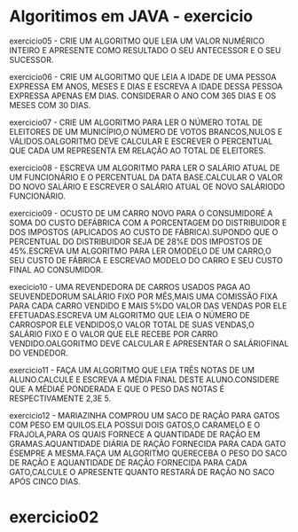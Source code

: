 # Algoritimos em JAVA - exercicio

exercicio05 - CRIE UM  ALGORITMO QUE  LEIA  UM  VALOR  NUMÉRICO  INTEIRO  E  APRESENTE  COMO  RESULTADO  O  SEU ANTECESSOR E O SEU SUCESSOR.

exercicio06 - CRIE  UM ALGORITMO  QUE LEIA A  IDADE  DE  UMA PESSOA  EXPRESSA  EM ANOS, MESES  E  DIAS  E  ESCREVA A IDADE  DESSA  PESSOA  EXPRESSA APENAS  EM  DIAS. CONSIDERAR  O ANO  COM 365 DIAS  E  OS  MESES  COM 30 DIAS.

exercicio07 - CRIE UM ALGORITMO  PARA  LER  O  NÚMERO  TOTAL  DE ELEITORES  DE  UM  MUNICÍPIO,O  NÚMERO  DE  VOTOS BRANCOS,NULOS  E  VÁLIDOS.OALGORITMO  DEVE  CALCULAR  E  ESCREVER  O  PERCENTUAL  QUE  CADA  UM REPRESENTA EM RELAÇÃO AO TOTAL DE ELEITORES.

exercicio08 - ESCREVA UM ALGORITMO PARA LER O SALÁRIO ATUAL DE UM FUNCIONÁRIO E O PERCENTUAL DA DATA BASE.CALCULAR O VALOR DO NOVO SALÁRIO E ESCREVER O SALÁRIO ATUAL OE NOVO SALÁRIODO FUNCIONÁRIO.

exercicio09 - OCUSTO DE UM CARRO NOVO PARA O CONSUMIDORÉ A SOMA DO CUSTO DEFÁBRICA COM A PORCENTAGEM DO  DISTRIBUIDOR  E  DOS  IMPOSTOS (APLICADOS  AO  CUSTO  DE  FÁBRICA).SUPONDO  QUE  O  PERCENTUAL  DO DISTRIBUIDOR SEJA DE 28%E DOS IMPOSTOS DE 45%.ESCREVA UM ALGORITMO PARA LER OMODELO DE  UM CARRO,O SEU CUSTO DE FÁBRICA E ESCREVAO MODELO DO CARRO E SEU CUSTO FINAL AO CONSUMIDOR.

execicio10 - UMA REVENDEDORA DE CARROS USADOS PAGA AO SEUVENDEDORUM SALÁRIO FIXO POR MÊS,MAIS UMA COMISSÃO FIXA PARA CADA CARRO VENDIDO E MAIS 5%DO VALOR DAS VENDAS POR ELE EFETUADAS.ESCREVA UM  ALGORITMO  QUE  LEIA  O  NÚMERO  DE  CARROSPOR  ELE  VENDIDOS,O  VALOR  TOTAL  DE  SUAS  VENDAS,O SALÁRIO   FIXO   E   O   VALOR   QUE   ELE   RECEBE   POR   CARRO   VENDIDO.OALGORITMO   DEVE   CALCULAR   E APRESENTAR O SALÁRIOFINAL DO VENDEDOR.

exercicio11 - FAÇA UM  ALGORITMO  QUE  LEIA  TRÊS  NOTAS  DE  UM  ALUNO.CALCULE  E  ESCREVA  A  MÉDIA  FINAL  DESTE ALUNO.CONSIDERE QUE A MÉDIAÉ PONDERADA E QUE O PESO DAS NOTAS É RESPECTIVAMENTE 2,3E 5.

exercicio12 - MARIAZINHA COMPROU UM SACO DE RAÇÃO PARA GATOS COM PESO EM QUILOS.ELA POSSUI DOIS GATOS,O CARAMELO  E  O  FRAJOLA,PARA  OS  QUAIS  FORNECE A  QUANTIDADE  DE RAÇÃO  EM  GRAMAS.AQUANTIDADE DIÁRIA DE RAÇÃO FORNECIDA PARA CADA GATO ÉSEMPRE A MESMA.FAÇA UM ALGORITMO QUERECEBA O PESO DO SACO DE RAÇÃO E AQUANTIDADE DE RAÇÃO FORNECIDA PARA CADA GATO,CALCULE O APRESENTE QUANTO RESTARÁ DE RAÇÃO NO SACO APÓS CINCO DIAS.

# exercicio02




